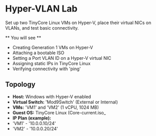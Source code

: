 # Hyper-VLAN Lab
Set up two TinyCore Linux VMs on Hyper-V, place their virtual NICs on VLANs, and test
basic connectivity. 

** You will see **

- Creating Generation 1 VMs on Hyper-V
- Attaching a bootable ISO
- Setting a Port VLAN ID on a Hyper-V virtual NIC
- Assigning static IPs in TinyCore Linux
- Verifying connectivity with 'ping'

## Topology

- **Host:** Windows with Hyper-V enabled
- **Virtual Switch:** 'Mod9Switch' (External or Internal)
- **VMs:** 'VM1' and 'VM2' (1 vCPU, 1024 MB)
- **Guest OS:** TinyCore Linux (Core-current.iso_
- **IP Plan (example):**
- 'VM1' - '10.0.0.10/24'
- 'VM2' - '10.0.0.20/24'
